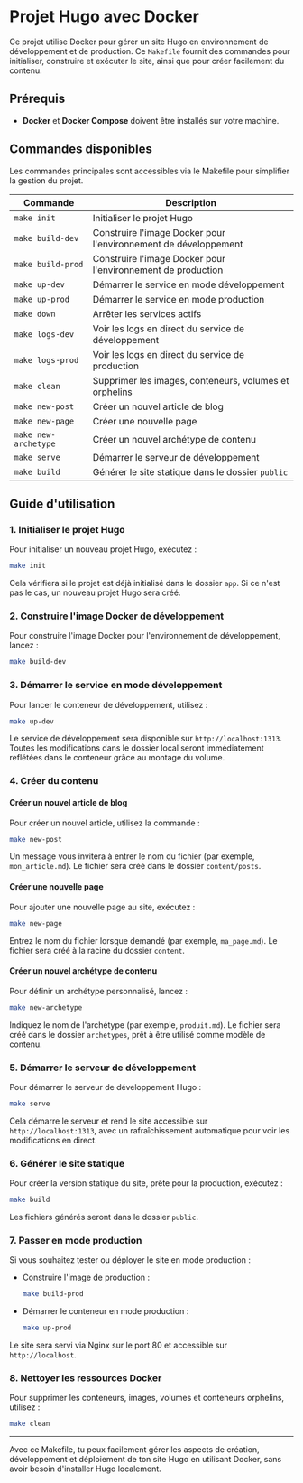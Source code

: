 
# Projet Hugo avec Docker

Ce projet utilise Docker pour gérer un site Hugo en environnement de développement et de production. Ce `Makefile` fournit des commandes pour initialiser, construire et exécuter le site, ainsi que pour créer facilement du contenu.

## Prérequis

- **Docker** et **Docker Compose** doivent être installés sur votre machine.

## Commandes disponibles

Les commandes principales sont accessibles via le Makefile pour simplifier la gestion du projet.

| Commande           | Description                                                     |
|--------------------|-----------------------------------------------------------------|
| `make init`        | Initialiser le projet Hugo                                      |
| `make build-dev`   | Construire l'image Docker pour l'environnement de développement |
| `make build-prod`  | Construire l'image Docker pour l'environnement de production    |
| `make up-dev`      | Démarrer le service en mode développement                       |
| `make up-prod`     | Démarrer le service en mode production                          |
| `make down`        | Arrêter les services actifs                                     |
| `make logs-dev`    | Voir les logs en direct du service de développement             |
| `make logs-prod`   | Voir les logs en direct du service de production                |
| `make clean`       | Supprimer les images, conteneurs, volumes et orphelins          |
| `make new-post`    | Créer un nouvel article de blog                                 |
| `make new-page`    | Créer une nouvelle page                                         |
| `make new-archetype`| Créer un nouvel archétype de contenu                           |
| `make serve`       | Démarrer le serveur de développement                            |
| `make build`       | Générer le site statique dans le dossier `public`               |

## Guide d'utilisation

### 1. Initialiser le projet Hugo

Pour initialiser un nouveau projet Hugo, exécutez :

```bash
make init
```

Cela vérifiera si le projet est déjà initialisé dans le dossier `app`. Si ce n'est pas le cas, un nouveau projet Hugo sera créé.

### 2. Construire l'image Docker de développement

Pour construire l'image Docker pour l'environnement de développement, lancez :

```bash
make build-dev
```

### 3. Démarrer le service en mode développement

Pour lancer le conteneur de développement, utilisez :

```bash
make up-dev
```

Le service de développement sera disponible sur `http://localhost:1313`. Toutes les modifications dans le dossier local seront immédiatement reflétées dans le conteneur grâce au montage du volume.

### 4. Créer du contenu

#### Créer un nouvel article de blog

Pour créer un nouvel article, utilisez la commande :

```bash
make new-post
```

Un message vous invitera à entrer le nom du fichier (par exemple, `mon_article.md`). Le fichier sera créé dans le dossier `content/posts`.

#### Créer une nouvelle page

Pour ajouter une nouvelle page au site, exécutez :

```bash
make new-page
```

Entrez le nom du fichier lorsque demandé (par exemple, `ma_page.md`). Le fichier sera créé à la racine du dossier `content`.

#### Créer un nouvel archétype de contenu

Pour définir un archétype personnalisé, lancez :

```bash
make new-archetype
```

Indiquez le nom de l'archétype (par exemple, `produit.md`). Le fichier sera créé dans le dossier `archetypes`, prêt à être utilisé comme modèle de contenu.

### 5. Démarrer le serveur de développement

Pour démarrer le serveur de développement Hugo :

```bash
make serve
```

Cela démarre le serveur et rend le site accessible sur `http://localhost:1313`, avec un rafraîchissement automatique pour voir les modifications en direct.

### 6. Générer le site statique

Pour créer la version statique du site, prête pour la production, exécutez :

```bash
make build
```

Les fichiers générés seront dans le dossier `public`.

### 7. Passer en mode production

Si vous souhaitez tester ou déployer le site en mode production :

- Construire l'image de production :
  ```bash
  make build-prod
  ```
- Démarrer le conteneur en mode production :
  ```bash
  make up-prod
  ```

Le site sera servi via Nginx sur le port 80 et accessible sur `http://localhost`.

### 8. Nettoyer les ressources Docker

Pour supprimer les conteneurs, images, volumes et conteneurs orphelins, utilisez :

```bash
make clean
```

---

Avec ce Makefile, tu peux facilement gérer les aspects de création, développement et déploiement de ton site Hugo en utilisant Docker, sans avoir besoin d'installer Hugo localement.
